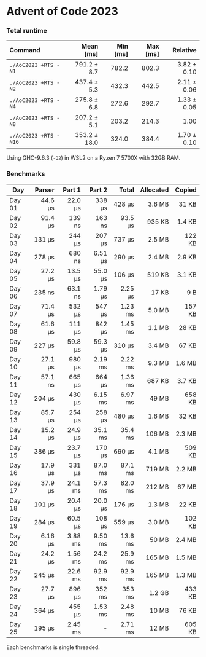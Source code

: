 # Advent of Code 2023

### Total runtime
| Command | Mean [ms] | Min [ms] | Max [ms] | Relative |
|:---|---:|---:|---:|---:|
| `./AoC2023 +RTS -N1` | 791.2 ± 8.7 | 782.2 | 802.3 | 3.82 ± 0.10 |
| `./AoC2023 +RTS -N2` | 437.4 ± 5.3 | 432.3 | 442.5 | 2.11 ± 0.06 |
| `./AoC2023 +RTS -N4` | 275.8 ± 6.8 | 272.6 | 292.7 | 1.33 ± 0.05 |
| `./AoC2023 +RTS -N8` | 207.2 ± 5.1 | 203.2 | 214.3 | 1.00 |
| `./AoC2023 +RTS -N16` | 353.2 ± 18.0 | 324.0 | 384.4 | 1.70 ± 0.10 |

Using GHC-9.6.3 (`-O2`) in WSL2 on a Ryzen 7 5700X with 32GB RAM.

### Benchmarks
| Day    | Parser  | Part 1  | Part 2  | Total   | Allocated | Copied |
| ------ | -------:| -------:| -------:| -------:| ---------:| ------:|
| Day 01 | 44.6 μs | 22.0 μs | 338  μs | 428  μs | 3.6 MB    |  31 KB |
| Day 02 | 91.4 μs | 139  ns | 163  ns | 93.5 μs | 935 KB    | 1.4 KB |
| Day 03 | 131  μs | 244  μs | 207  μs | 737  μs | 2.5 MB    | 122 KB |
| Day 04 | 278  μs | 680  ns | 6.51 μs | 290  μs | 2.4 MB    | 2.9 KB |
| Day 05 | 27.2 μs | 13.5 μs | 55.0 μs | 106  μs | 519 KB    | 3.1 KB |
| Day 06 | 235  ns | 63.1 ns | 1.79 μs | 2.25 μs |  17 KB    |   9 B  |
| Day 07 | 71.4 μs | 532  μs | 547  μs | 1.23 ms | 5.0 MB    | 157 KB |
| Day 08 | 61.6 μs | 111  μs | 842  μs | 1.45 ms | 1.1 MB    |  28 KB |
| Day 09 | 227  μs | 59.8 μs | 59.3 μs | 310  μs | 3.4 MB    |  67 KB |
| Day 10 | 27.1 μs | 980  μs | 2.19 ms | 2.22 ms | 9.3 MB    | 1.6 MB |
| Day 11 | 57.1 ns | 665  μs | 664  μs | 1.36 ms | 687 KB    | 3.7 KB |
| Day 12 | 204  μs | 430  μs | 6.15 ms | 6.97 ms |  49 MB    | 658 KB |
| Day 13 | 85.7 μs | 254  μs | 258  μs | 480  μs | 1.6 MB    |  32 KB |
| Day 14 | 15.2 μs | 24.9 μs | 35.1 ms | 35.4 ms | 106 MB    | 2.3 MB |
| Day 15 | 386  μs | 23.7 μs | 170  μs | 690  μs | 4.1 MB    | 509 KB |
| Day 16 | 17.9 μs | 331  μs | 87.0 ms | 87.1 ms | 719 MB    | 2.2 MB |
| Day 17 | 37.9 μs | 24.1 ms | 57.3 ms | 82.0 ms | 212 MB    |  67 MB |
| Day 18 | 101  μs | 20.4 μs | 20.0 μs | 176  μs | 1.3 MB    |  22 KB |
| Day 19 | 284  μs | 60.5 μs | 108  μs | 559  μs | 3.0 MB    | 102 KB |
| Day 20 | 6.16 μs | 3.88 ms | 9.50 ms | 13.6 ms |  50 MB    | 2.4 MB |
| Day 21 | 24.2 μs | 1.56 ms | 24.2 ms | 25.9 ms | 165 MB    | 1.5 MB |
| Day 22 | 245  μs | 22.6 ms | 92.9 ms | 92.9 ms | 165 MB    | 1.3 MB |
| Day 23 | 27.7 μs | 896  μs | 352  ms | 353  ms | 1.2 GB    | 433 KB |
| Day 24 | 364  μs | 455  μs | 1.53 ms | 2.48 ms |  10 MB    |  76 KB |
| Day 25 | 195  μs | 2.45 ms | -       | 2.71 ms |  12 MB    | 605 KB |

Each benchmarks is single threaded.